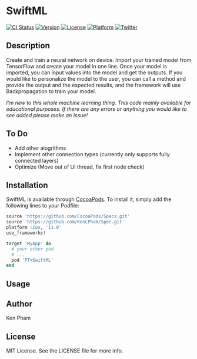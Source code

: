 # SwiftML

[![CI Status](https://img.shields.io/travis/KenLPham/SwiftML.svg?style=flat)](https://travis-ci.org/KenLPham/SwiftML)
[![Version](https://img.shields.io/cocoapods/v/SwiftML.svg?style=flat)](https://cocoapods.org/pods/SwiftML)
[![License](https://img.shields.io/cocoapods/l/SwiftML.svg?style=flat)](https://cocoapods.org/pods/SwiftML)
[![Platform](https://img.shields.io/cocoapods/p/SwiftML.svg?style=flat)](https://cocoapods.org/pods/SwiftML)
[![Twitter](https://img.shields.io/twitter/follow/lilboipham?label=Ken%20Pham&style=social)](https://twitter.com/lilboipham)

## Description

Create and train a neural network on device. Import your trained model from TensorFlow and create your model in one line. Once your model is imported, you can input values into the model and get the outputs. If you would like to personalize the model to the user, you can call a method and provide the output and the expected results, and the framework will use Backpropagation to train your model.

*I'm new to this whole machine learning thing. This code mainly available for educational purposes. If there are any errors or anything you would like to see added please make an Issue!*

## To Do

- Add other alogrithms
- Implement other connection types (currently only supports fully connected layers)
- Optimize (Move out of UI thread, fix first node check)

## Installation

SwiftML is available through [CocoaPods](https://cocoapods.org). To install
it, simply add the following lines to your Podfile:

```ruby
source 'https://github.com/CocoaPods/Specs.git'
source 'https://github.com/KenLPham/Spec.git'
platform :ios, '11.0'
use_frameworks!

target 'MyApp' do
  # your other pod
  # ...
  pod 'PT+SwiftML'
end
```

## Usage



## Author

Ken Pham

## License

MIT License. See the LICENSE file for more info.
